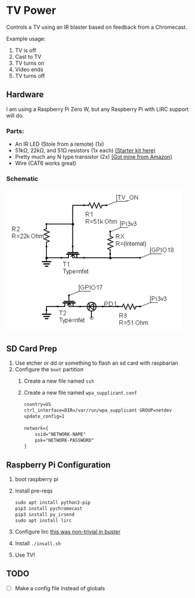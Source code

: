 # TV Power

Controls a TV using an IR blaster based on feedback from a Chromecast.

Example usage:

1. TV is off
1. Cast to TV
1. TV turns on
1. Video ends
1. TV turns off

## Hardware

I am using a Raspberry Pi Zero W, but any Raspberry Pi with LIRC support will do.

### Parts:

- An IR LED (Stole from a remote) (1x)
- 51kΩ, 22kΩ, and 51Ω resistors (1x each) [(Starter kit here)](https://www.amazon.com/dp/product/B07BKRS4QZ)
- Pretty much any N type transistor (2x) [(Got mine from Amazon)](https://www.amazon.com/gp/product/B07BKX255D)
- Wire (CAT6 works great)

### Schematic

![Schematic](https://raw.githubusercontent.com/dmorrison42/tv-power/master/tv-power%20schematic.png)


## SD Card Prep

1. Use etcher or dd or something to flash an sd card with raspbarian
1. Configure the `boot` partition
    1. Create a new file named `ssh`
    1. Create a new file named `wpa_supplicant.conf`
	
        ```
        country=US
        ctrl_interface=DIR=/var/run/wpa_supplicant GROUP=netdev
        update_config=1
        
        network={
            ssid="NETWORK-NAME"
            psk="NETWORK-PASSWORD"
        }
        ```

## Raspberry Pi Configuration

1. boot raspberry pi
1. install pre-reqs

    ```
    sudo apt install python3-pip
    pip3 install pychromecast
    pip3 install py_irsend
    sudo apt install lirc
    ```

1. Configure lirc [this was non-trivial in buster](https://www.raspberrypi.org/forums/viewtopic.php?t=235256)
1. Install `./insall.sh`
1. Use TV!

## TODO

- [ ] Make a config file instead of globals

